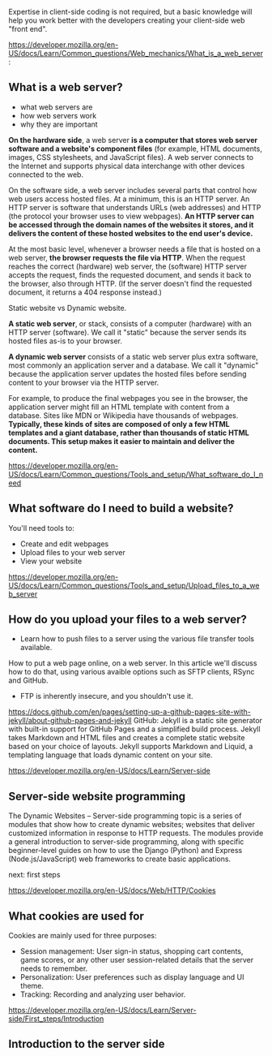 
Expertise in client-side coding is not required, but a basic knowledge will help you work better with the developers creating your client-side web "front end".

https://developer.mozilla.org/en-US/docs/Learn/Common_questions/Web_mechanics/What_is_a_web_server :
## What is a web server? 

- what web servers are 
- how web servers work 
- why they are important 

**On the hardware side**, a web server **is a computer that stores web server software and a website's component files** (for example, HTML documents, images, CSS stylesheets, and JavaScript files). A web server connects to the Internet and supports physical data interchange with other devices connected to the web.

On the software side, a web server includes several parts that control how web users access hosted files. At a minimum, this is an HTTP server. An HTTP server is software that understands URLs (web addresses) and HTTP (the protocol your browser uses to view webpages). **An HTTP server can be accessed through the domain names of the websites it stores, and it delivers the content of these hosted websites to the end user's device.**

At the most basic level, whenever a browser needs a file that is hosted on a web server, **the browser requests the file via HTTP**. When the request reaches the correct (hardware) web server, the (software) HTTP server accepts the request, finds the requested document, and sends it back to the browser, also through HTTP. (If the server doesn't find the requested document, it returns a 404 response instead.)

<!-- ![alt text](https://developer.mozilla.org/en-US/docs/Learn/Common_questions/Web_mechanics/What_is_a_web_server/web-server.svg) -->

Static website vs Dynamic website. 


**A static web server**, or stack, consists of a computer (hardware) with an HTTP server (software). We call it "static" because the server sends its hosted files as-is to your browser.

**A dynamic web server** consists of a static web server plus extra software, most commonly an application server and a database. We call it "dynamic" because the application server updates the hosted files before sending content to your browser via the HTTP server.

For example, to produce the final webpages you see in the browser, the application server might fill an HTML template with content from a database. Sites like MDN or Wikipedia have thousands of webpages. **Typically, these kinds of sites are composed of only a few HTML templates and a giant database, rather than thousands of static HTML documents. This setup makes it easier to maintain and deliver the content.**

https://developer.mozilla.org/en-US/docs/Learn/Common_questions/Tools_and_setup/What_software_do_I_need

## What software do I need to build a website?

You'll need tools to:

- Create and edit webpages
- Upload files to your web server
- View your website

https://developer.mozilla.org/en-US/docs/Learn/Common_questions/Tools_and_setup/Upload_files_to_a_web_server

## How do you upload your files to a web server?

- Learn how to push files to a server using the various file transfer tools available.

How to put a web page online, on a web server. In this article we'll discuss how to do that, using various avaible options such as SFTP clients, RSync and GitHub. 

- FTP is inherently insecure, and you shouldn't use it.

https://docs.github.com/en/pages/setting-up-a-github-pages-site-with-jekyll/about-github-pages-and-jekyll
GitHub: Jekyll is a static site generator with built-in support for GitHub Pages and a simplified build process. Jekyll takes Markdown and HTML files and creates a complete static website based on your choice of layouts. Jekyll supports Markdown and Liquid, a templating language that loads dynamic content on your site. 


https://developer.mozilla.org/en-US/docs/Learn/Server-side
## Server-side website programming

The Dynamic Websites – Server-side programming topic is a series of modules that show how to create dynamic websites; websites that deliver customized information in response to HTTP requests. The modules provide a general introduction to server-side programming, along with specific beginner-level guides on how to use the Django (Python) and Express (Node.js/JavaScript) web frameworks to create basic applications.

next: first steps 

https://developer.mozilla.org/en-US/docs/Web/HTTP/Cookies

## What cookies are used for
Cookies are mainly used for three purposes:

- Session management: User sign-in status, shopping cart contents, game scores, or any other user session-related details that the server needs to remember.
- Personalization: User preferences such as display language and UI theme.
- Tracking: Recording and analyzing user behavior.

https://developer.mozilla.org/en-US/docs/Learn/Server-side/First_steps/Introduction
## Introduction to the server side